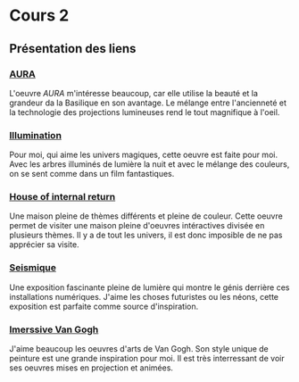 # Cours 2
## Présentation des liens


### [AURA](https://www.aurabasiliquemontreal.com/fr?gclid=EAIaIQobChMIqMvE0ZiG-gIVSM-GCh0WLAInEAAYASAAEgLPB_D_BwE) 
L'oeuvre *AURA* m'intéresse beaucoup, car elle utilise la beauté et la grandeur da la Basilique en son avantage. Le mélange entre l'ancienneté et la technologie des projections lumineuses rend le tout magnifique à l'oeil. 

### [Illumination](https://mortonarb.org/explore/activities/exhibitions/illumination/)
Pour moi, qui aime les univers magiques, cette oeuvre est faite pour moi. Avec les arbres illuminés de lumière la nuit et avec le mélange des couleurs, on se sent comme dans un film fantastiques.

### [House of internal return](https://meowwolf.com/visit/santa-fe) 
Une maison pleine de thèmes différents et pleine de couleur. Cette oeuvre permet de visiter une maison pleine d'oeuvres intéractives divisée en plusieurs thèmes. Il y a de tout les univers, il est donc imposible de ne pas apprécier sa visite.

### [Seismique](https://seismique.com/)
Une exposition fascinante pleine de lumière qui montre le génis derrière ces installations numériques. J'aime les choses futuristes ou les néons, cette exposition est parfaite comme source d'inspiration.

### [Imerssive Van Gogh](https://blooloop.com/technology/in-depth/immersive-art-experiences/) 
J'aime beaucoup les oeuvres d'arts de Van Gogh. Son style unique de peinture est une grande inspiration pour moi. Il est très interressant de voir ses oeuvres mises en projection et animées.

